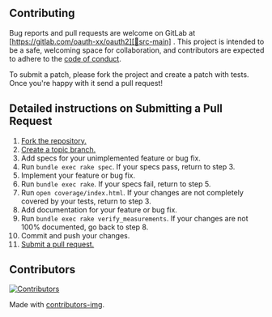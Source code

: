 ## Contributing

Bug reports and pull requests are welcome on GitLab at [https://gitlab.com/oauth-xx/oauth2][🚎src-main]
. This project is intended to be a safe, welcoming space for collaboration, and contributors are expected to adhere to
the [code of conduct][conduct].

To submit a patch, please fork the project and create a patch with tests. Once you're happy with it send a pull request!

## Detailed instructions on Submitting a Pull Request
1. [Fork the repository.][fork]
2. [Create a topic branch.][branch]
3. Add specs for your unimplemented feature or bug fix.
4. Run `bundle exec rake spec`. If your specs pass, return to step 3.
5. Implement your feature or bug fix.
6. Run `bundle exec rake`. If your specs fail, return to step 5.
7. Run `open coverage/index.html`. If your changes are not completely covered
   by your tests, return to step 3.
8. Add documentation for your feature or bug fix.
9. Run `bundle exec rake verify_measurements`. If your changes are not 100%
   documented, go back to step 8.
10. Commit and push your changes.
11. [Submit a pull request.][pr]

[fork]: http://help.github.com/fork-a-repo/
[branch]: http://learn.github.com/p/branching.html
[pr]: http://help.github.com/send-pull-requests/

## Contributors

[![Contributors](https://contrib.rocks/image?repo=oauth-xx/oauth2)][🚎contributors]

Made with [contributors-img][contrib-rocks].

[comment]: <> (Following links are used by README, CONTRIBUTING)

[conduct]: https://gitlab.com/oauth-xx/oauth2/-/blob/main/CODE_OF_CONDUCT.md

[contrib-rocks]: https://contrib.rocks

[🚎contributors]: https://gitlab.com/oauth-xx/oauth2/-/graphs/main

[comment]: <> (Following links are used by README, CONTRIBUTING, Homepage)

[🚎src-main]: https://gitlab.com/oauth-xx/oauth2/-/tree/main
